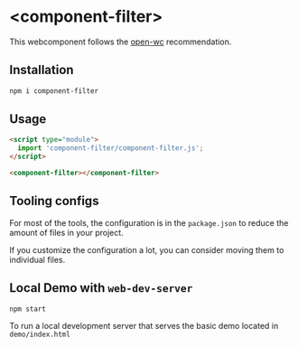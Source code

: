 # \<component-filter>

This webcomponent follows the [open-wc](https://github.com/open-wc/open-wc) recommendation.

## Installation
```bash
npm i component-filter
```

## Usage
```html
<script type="module">
  import 'component-filter/component-filter.js';
</script>

<component-filter></component-filter>
```



## Tooling configs

For most of the tools, the configuration is in the `package.json` to reduce the amount of files in your project.

If you customize the configuration a lot, you can consider moving them to individual files.

## Local Demo with `web-dev-server`
```bash
npm start
```
To run a local development server that serves the basic demo located in `demo/index.html`
